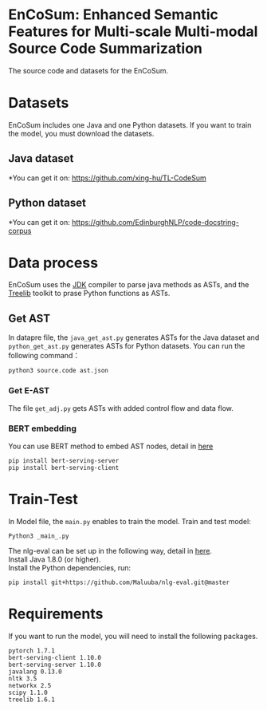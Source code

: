 # EnCoSum: Enhanced Semantic Features for Multi-scale Multi-modal Source Code Summarization
The source code and datasets for the EnCoSum.
# Datasets
EnCoSum includes one Java and one Python datasets. If you want to train the model, you must download the datasets.
## Java dataset
*You can get it on: https://github.com/xing-hu/TL-CodeSum
## Python dataset
*You can get it on: https://github.com/EdinburghNLP/code-docstring-corpus
# Data process
EnCoSum uses the [JDK](http://www.eclipse.org/jdt/) compiler to parse java methods as ASTs, and the [Treelib](https://treelib.readthedocs.io/en/latest/) toolkit to prase Python functions as ASTs.  
## Get AST
In datapre file, the `java_get_ast.py` generates ASTs for the Java dataset and `python_get_ast.py` generates ASTs for Python datasets. You can run the following command：
```
python3 source.code ast.json
```
### Get E-AST
The file `get_adj.py` gets ASTs with added control flow and data flow.
### BERT embedding
You can use BERT method to embed AST nodes, detail in [here](https://github.com/hanxiao/bert-as-service)  
```
pip install bert-serving-server  
pip install bert-serving-client
```
# Train-Test
In Model file, the `main.py` enables to train the model. 
Train and test model:  
```
Python3 _main_.py
```
The nlg-eval can be set up in the following way, detail in [here](https://github.com/Maluuba/nlg-eval).  
Install Java 1.8.0 (or higher).  
Install the Python dependencies, run:
```
pip install git+https://github.com/Maluuba/nlg-eval.git@master
```
# Requirements
If you want to run the model, you will need to install the following packages.  
```
pytorch 1.7.1  
bert-serving-client 1.10.0  
bert-serving-server 1.10.0  
javalang 0.13.0  
nltk 3.5  
networkx 2.5  
scipy 1.1.0  
treelib 1.6.1
```
